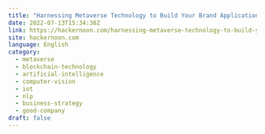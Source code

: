 ```yaml
---
title: "Harnessing Metaverse Technology to Build Your Brand Application"
date: 2022-07-13T15:34:38Z
link: https://hackernoon.com/harnessing-metaverse-technology-to-build-your-brand-application?source=rss&utm_medium=RSS&utm_source=news.12bit.vn
site: hackernoon.com
language: English
category:
  - metaverse
  - blockchain-technology
  - artificial-intelligence
  - computer-vision
  - iot
  - nlp
  - business-strategy
  - good-company
draft: false
---
```

